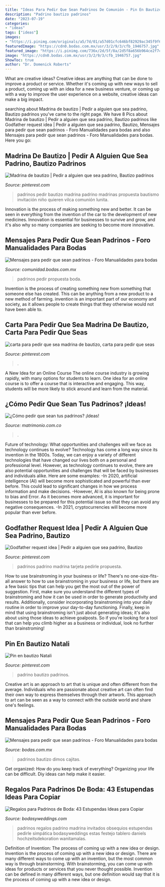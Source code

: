 ```yaml
---
title: "Ideas Para Pedir Que Sean Padrinos De Comunión - Pin En Bautizo Natali"
description: "Padrino bautizo padrinos"
date: "2023-07-19"
categories:
- "ideas"
tags: ["ideas"]
images:
- "https://i.pinimg.com/originals/a5/7d/01/a57d01cfc646bf82929ac345f9f6a251.jpg"
featuredImage: "https://cdn0.bodas.com.mx/usr/3/2/9/3/cfb_1946757.jpg"
featured_image: "https://i.pinimg.com/736x/2d/5f/8a/2d5f8a656b964ce2f7cb7f957e9ac43f.jpg"
image: "https://cdn0.bodas.com.mx/usr/3/2/9/3/cfb_1946757.jpg"
ShowToc: true
author: "Dr. Domenick Roberts"
---
```



What are creative ideas?
Creative ideas are anything that can be done to improve a product or service. Whether it's coming up with new ways to sell a product, coming up with an idea for a new business venture, or coming up with a way to improve the user experience on a website, creative ideas can make a big impact.

	

		
searching about Madrina de bautizo | Pedir a alguien que sea padrino, Bautizo padrinos you've came to the right page. We have 8 Pics about Madrina de bautizo | Pedir a alguien que sea padrino, Bautizo padrinos like Godfather request idea | Pedir a alguien que sea padrino, Bautizo, Mensajes para pedir que sean padrinos - Foro Manualidades para bodas and also Mensajes para pedir que sean padrinos - Foro Manualidades para bodas. Here you go:
		
    
## Madrina De Bautizo | Pedir A Alguien Que Sea Padrino, Bautizo Padrinos

<img loading=lazy src="https://i.pinimg.com/736x/c0/3d/4b/c03d4b7bca8ab3f48747a23bd6cb4b1a.jpg" onerror="this.onerror=null;this.src='https://tse4.mm.bing.net/th?id=OIP.lx20Y-Sgv7mvKH6CUauTyQHaJ3&amp;pid=15.1';" alt="Madrina de bautizo | Pedir a alguien que sea padrino, Bautizo padrinos">

_Source: pinterest.com_

>padrinos pedir bautizo madrina padrino madrinas propuesta bautismo invitación niño quieren vilca comunión lunita. 

	

Innovation is the process of making something new and better. It can be seen in everything from the invention of the car to the development of new medicines. Innovation is essential for businesses to survive and grow, and it's also why so many companies are seeking to become more innovative.

    
## Mensajes Para Pedir Que Sean Padrinos - Foro Manualidades Para Bodas

<img loading=lazy src="https://cdn0.bodas.com.mx/usr/5/6/2/2/cfb_1946829.jpg" onerror="this.onerror=null;this.src='https://tse1.mm.bing.net/th?id=OIP.gAx7JMdCpS3dzO_8aTz5awHaJ4&amp;pid=15.1';" alt="Mensajes para pedir que sean padrinos - Foro Manualidades para bodas">

_Source: comunidad.bodas.com.mx_

>padrinos pedir propuesta boda. 

	

Invention is the process of creating something new from something that someone else has created. This can be anything from a new product to a new method of farming. invention is an important part of our economy and society, as it allows people to create things that they otherwise would not have been able to.

    
## Carta Para Pedir Que Sea Madrina De Bautizo, Carta Para Pedir Que Seas

<img loading=lazy src="https://i.pinimg.com/736x/2d/5f/8a/2d5f8a656b964ce2f7cb7f957e9ac43f.jpg" onerror="this.onerror=null;this.src='https://tse3.mm.bing.net/th?id=OIP.8b6mvyjlsleMSFjYCw127gHaJ4&amp;pid=15.1';" alt="carta para pedir que sea madrina de bautizo, carta para pedir que seas">

_Source: pinterest.com_

>. 

	

A New Idea for an Online Course
The online course industry is growing rapidly, with many options for students to learn. One idea for an online course is to offer a course that is interactive and engaging. This way, students will be more likely to stick around and learn from the material.

    
## ¿Cómo Pedir Que Sean Tus Padrinos? ¡Ideas!

<img loading=lazy src="https://cdn0.matrimonio.com.co/usr/2/1/0/2/cfb_192891.jpg" onerror="this.onerror=null;this.src='https://tse1.mm.bing.net/th?id=OIP.by8YngL-uJRfsmv2jTEPVQAAAA&amp;pid=15.1';" alt="¿Cómo pedir que sean tus padrinos? ¡Ideas!">

_Source: matrimonio.com.co_

>. 

	

Future of technology: What opportunities and challenges will we face as technology continues to evolve?
Technology has come a long way since its invention in the 1800s. Today, we can enjoy a variety of different technologies that have changed our lives both on a personal and professional level. However, as technology continues to evolve, there are also potential opportunities and challenges that will be faced by businesses and individuals alike. Here are some examples: 
-In 2020, artificial intelligence (AI) will become more sophisticated and powerful than ever before. This could lead to significant changes in how we process information and make decisions. 
-However, AI is also known for being prone to bias and Error. As it becomes more advanced, it is important for businesses to be prepared for this potential issue so that they can avoid any negative consequences. 
-In 2021, cryptocurrencies will become more popular than ever before.

    
## Godfather Request Idea | Pedir A Alguien Que Sea Padrino, Bautizo

<img loading=lazy src="https://i.pinimg.com/originals/a5/7d/01/a57d01cfc646bf82929ac345f9f6a251.jpg" onerror="this.onerror=null;this.src='https://tse4.mm.bing.net/th?id=OIP.0Jd6JbfejKcomK8RekLTegHaI8&amp;pid=15.1';" alt="Godfather request idea | Pedir a alguien que sea padrino, Bautizo">

_Source: pinterest.com_

>padrinos padrino madrina tarjeta pedirle propuesta. 

	

How to use brainstroming in your business or life?
There's no one-size-fits-all answer to how to use brainstroming in your business or life, but there are a few basic tips that can help you get the most out of the power of suggestion. First, make sure you understand the different types of brainstroming and how it can be used in order to generate productivity and results. Additionally, consider incorporating brainstroming into your daily routine in order to improve your day-to-day functioning. Finally, keep in mind that using brainstroming isn't just about generating ideas; it's also about using those ideas to achieve goalposts. So if you're looking for a tool that can help you climb higher as a business or individual, look no further than brainstroming!

    
## Pin En Bautizo Natali

<img loading=lazy src="https://i.pinimg.com/originals/41/24/2e/41242ed9e4a194386a61ebaad518f263.jpg" onerror="this.onerror=null;this.src='https://tse4.mm.bing.net/th?id=OIP.BLJI7t8IUKxAonsObS6T3AHaHa&amp;pid=15.1';" alt="Pin en bautizo Natali">

_Source: pinterest.com_

>padrino bautizo padrinos. 

	

Creative art is an approach to art that is unique and often different from the average. Individuals who are passionate about creative art can often find their own way to express themselves through their artwork. This approach to art can be seen as a way to connect with the outside world and share one's feelings.

    
## Mensajes Para Pedir Que Sean Padrinos - Foro Manualidades Para Bodas

<img loading=lazy src="https://cdn0.bodas.com.mx/usr/3/2/9/3/cfb_1946757.jpg" onerror="this.onerror=null;this.src='https://tse1.mm.bing.net/th?id=OIP.cd1MtAuM3PpHPUR5q28ObQHaJ4&amp;pid=15.1';" alt="Mensajes para pedir que sean padrinos - Foro Manualidades para bodas">

_Source: bodas.com.mx_

>padrinos bautizo dimos cajitas. 

	

Get organized: How do you keep track of everything?
Organizing your life can be difficult. Diy ideas can help make it easier.

    
## Regalos Para Padrinos De Boda: 43 Estupendas Ideas Para Copiar

<img loading=lazy src="https://bodasyweddings.com/wp-content/uploads/2016/06/padrinos-de-boda.jpg" onerror="this.onerror=null;this.src='https://tse1.mm.bing.net/th?id=OIP.HcPot3gcPppenU1EYwBMkQHaVZ&amp;pid=15.1';" alt="Regalos para Padrinos de Boda: 43 Estupendas Ideas para Copiar">

_Source: bodasyweddings.com_

>padrinos regalos padrino madrina invitados obsequios estupendas pedirle simpática bodasyweddings estas festejo tablero daniels hochzeitsdekoration wanitamalas. 

	

Definition of Invention: The process of coming up with a new idea or design.
Invention is the process of coming up with a new idea or design. There are many different ways to come up with an invention, but the most common way is through brainstorming. With brainstorming, you can come up with ideas for products or services that you never thought possible. Invention can be defined in many different ways, but one definition would say that it is the process of coming up with a new idea or design.

